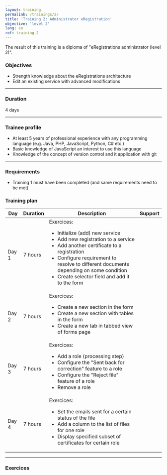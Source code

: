 ```yaml
---
layout: training
permalink: /trainings/2/
title: 'Training 2: Administrator eRegistration'
objective: 'level 2'
lang: en
ref: training-2
---
```


The result of this training is a diploma of "eRegistrations administrator (level 2)".

### Objectives
- Strength knowledge about the eRegistrations architecture
- Edit an existing service with advanced modifications

----------

### Duration

4 days

----------

### Trainee profile

- At least 5 years of professional experience with any programming language (e.g. Java, PHP, JavaScript, Python, C# etc.)
- Basic knowledge of JavaScript an interest to use this language
- Knowledge of the concept of version control and it application with git

--------------------

### Requirements

- Training 1 must have been completed (and same requirements need to be met)

### Training plan

<table class="table table-bordered table-striped">
	<thead>
	  <tr>
	    <th>Day</th>
	    <th>Duration</th>
	    <th>Description</th>
	    <th>Support</th>
	  </tr>
	</thead>
	<tbody>
	  <tr>
	    <td>Day 1</td>
	    <td>7 hours</td>
	    <td>Exercices:<ul>
<li>Initialize (add) new service</li>
<li>Add new registration to a service</li>
<li>Add another certificate to a registration</li>
<li>Configure requirement to resolve to different documents depending on some condition</li>
<li>Create selector field and add it to the form</li>
</ul>
			</td>
	    <td></td>
	  </tr>
	  <tr>
	    <td>Day 2</td>
	    <td>7 hours</td>
	    <td>Exercices:<ul>
<li>Create a new section in the form</li>
<li>Create a new section with tables in the form</li>
<li>Create a new tab in tabbed view of forms page</li>
</ul>
			</td>
	    <td></td>
	  </tr>
	  <tr>
	    <td>Day 3</td>
	    <td>7 hours</td>
	    <td>Exercices:<ul>
<li>Add a role (processing step)</li>
<li>Configure the "Sent back for correction" feature to a role</li>
<li>Configure the "Reject file" feature of a role</li>
<li>Remove a role</li>
</ul>
			</td>
	    <td></td>
	  </tr>
	  <tr>
	    <td>Day 4</td>
	    <td>7 hours</td>
	    <td>Exercices:<ul>
<li>Set the emails sent for a certain status of the file</li>
<li>Add a column to the list of files for one role</li>
<li>Display specified subset of certificates for certain role</li>
</ul>
			</td>
	    <td></td>
	  </tr>
	</tbody>
</table>


----------

### Exercices
